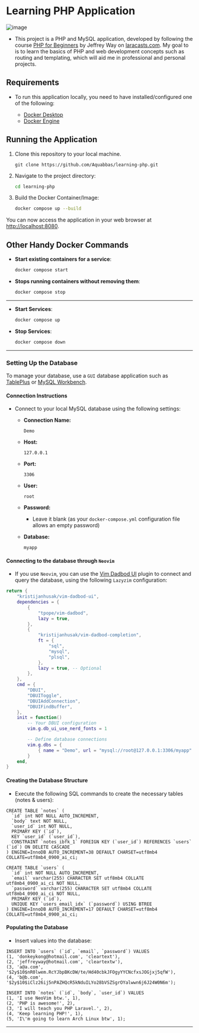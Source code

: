 # Learning PHP Application

![image](https://github.com/user-attachments/assets/6cd4dc88-4411-48f6-943c-216774e78e94)

- This project is a PHP and MySQL application, developed by following the course
  [PHP for Beginners](https://laracasts.com/series/php-for-beginners-2023-edition)
  by Jeffrey Way on [laracasts.com](https://laracasts.com). My goal to is to learn
  the basics of PHP and web development concepts such as routing and templating,
  which will aid me in professional and personal projects.

## Requirements

- To run this application locally, you need to have installed/configured one of the
  following:

  - [Docker Desktop](https://www.docker.com/products/docker-desktop)
  - [Docker Engine](https://docs.docker.com/engine)

## Running the Application

1. Clone this repository to your local machine.

   ```Git
   git clone https://github.com/Aquabbas/learning-php.git
   ```

2. Navigate to the project directory:

   ```Zsh
   cd learning-php
   ```

3. Build the Docker Container/Image:

   ```Zsh
   docker compose up --build
   ```

You can now access the application in your web browser at [http://localhost:8080](http://localhost:8080).

## Other Handy Docker Commands

- **Start existing containers for a service**:

  ```Zsh
  docker compose start
  ```

- **Stops running containers without removing them**:

  ```Zsh
  docker compose stop
  ```

---

- **Start Services**:

  ```Zsh
  docker compose up
  ```

- **Stop Services**:

  ```Zsh
  docker compose down
  ```

---

### Setting Up the Database

To manage your database, use a `GUI` database application such as
[TablePlus](https://tableplus.com/download) or
[MySQL Workbench](https://dev.mysql.com/downloads/workbench).

#### Connection Instructions

- Connect to your local MySQL database using the following settings:

  - **Connection Name:**

    ```Text
    Demo
    ```

  - **Host:**

    ```Text
    127.0.0.1
    ```

  - **Port:**

    ```Text
    3306
    ```

  - **User:**

    ```Text
    root
    ```

  - **Password:**

    - Leave it blank (as your `docker-compose.yml` configuration file allows an
      empty password)

  - **Database:**

    ```Text
    myapp
    ```

#### Connecting to the database through `Neovim`

- If you use `Neovim`, you can use the [Vim Dadbod UI](https://github.com/kristijanhusak/vim-dadbod-ui)
  plugin to connect and query the database, using the following `Lazyzim` configuration:

```Lua
return {
    "kristijanhusak/vim-dadbod-ui",
    dependencies = {
        {
            "tpope/vim-dadbod",
            lazy = true,
        },
        {
            "kristijanhusak/vim-dadbod-completion",
            ft = {
                "sql",
                "mysql",
                "plsql",
            },
            lazy = true, -- Optional
        },
    },
    cmd = {
        "DBUI",
        "DBUIToggle",
        "DBUIAddConnection",
        "DBUIFindBuffer",
    },
    init = function()
        -- Your DBUI configuration
        vim.g.db_ui_use_nerd_fonts = 1

        -- Define database connections
        vim.g.dbs = {
            { name = "Demo", url = "mysql://root@127.0.0.1:3306/myapp" },
        }
    end,
}
```

#### Creating the Database Structure

- Execute the following SQL commands to create the necessary tables (notes & users):

```MySQL
CREATE TABLE `notes` (
  `id` int NOT NULL AUTO_INCREMENT,
  `body` text NOT NULL,
  `user_id` int NOT NULL,
  PRIMARY KEY (`id`),
  KEY `user_id` (`user_id`),
  CONSTRAINT `notes_ibfk_1` FOREIGN KEY (`user_id`) REFERENCES `users` (`id`) ON DELETE CASCADE
) ENGINE=InnoDB AUTO_INCREMENT=38 DEFAULT CHARSET=utf8mb4 COLLATE=utf8mb4_0900_ai_ci;
```

```MySQL
CREATE TABLE `users` (
  `id` int NOT NULL AUTO_INCREMENT,
  `email` varchar(255) CHARACTER SET utf8mb4 COLLATE utf8mb4_0900_ai_ci NOT NULL,
  `password` varchar(255) CHARACTER SET utf8mb4 COLLATE utf8mb4_0900_ai_ci NOT NULL,
  PRIMARY KEY (`id`),
  UNIQUE KEY `users_email_idx` (`password`) USING BTREE
) ENGINE=InnoDB AUTO_INCREMENT=17 DEFAULT CHARSET=utf8mb4 COLLATE=utf8mb4_0900_ai_ci;
```

#### Populating the Database

- Insert values into the database:

```MySQL
INSERT INTO `users` (`id`, `email`, `password`) VALUES
(1, 'donkeykong@hotmail.com', 'cleartext'),
(2, 'jeffreyway@hotmail.com', 'cleartextw'),
(3, 'a@a.com', '$2y$10$nR0lwem.RcYJbpBKcDW/te/Hd40cbkJFOgyYYCNcfxsJOGjxj5qfW'),
(4, 'b@b.com', '$2y$10$iClz26ij5nPAZHQcR5kNduILYo28bVSZSgrOYalwwn6j6J24W0N6m');
```

```MySQL
INSERT INTO `notes` (`id`, `body`, `user_id`) VALUES
(1, 'I use NeoVim btw.', 1),
(2, 'PHP is awesome!', 2),
(3, 'I will teach you PHP Laravel.', 2),
(4, 'Keep learning PHP!', 1),
(5, 'I\'m going to learn Arch Linux btw', 1);
```

---
